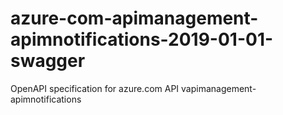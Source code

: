 # azure-com-apimanagement-apimnotifications-2019-01-01-swagger
OpenAPI specification for azure.com API vapimanagement-apimnotifications
